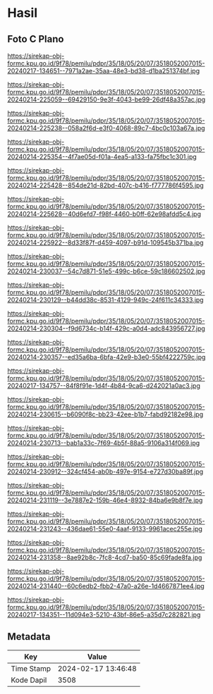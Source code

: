 # Hasil

## Foto C Plano

https://sirekap-obj-formc.kpu.go.id/9f78/pemilu/pdpr/35/18/05/20/07/3518052007015-20240217-134651--7971a2ae-35aa-48e3-bd38-d1ba251374bf.jpg

https://sirekap-obj-formc.kpu.go.id/9f78/pemilu/pdpr/35/18/05/20/07/3518052007015-20240214-225059--69429150-9e3f-4043-be99-26df48a357ac.jpg

https://sirekap-obj-formc.kpu.go.id/9f78/pemilu/pdpr/35/18/05/20/07/3518052007015-20240214-225238--058a2f6d-e3f0-4068-89c7-4bc0c103a67a.jpg

https://sirekap-obj-formc.kpu.go.id/9f78/pemilu/pdpr/35/18/05/20/07/3518052007015-20240214-225354--4f7ae05d-f01a-4ea5-a133-fa75fbc1c301.jpg

https://sirekap-obj-formc.kpu.go.id/9f78/pemilu/pdpr/35/18/05/20/07/3518052007015-20240214-225428--854de21d-82bd-407c-b416-f777786f4595.jpg

https://sirekap-obj-formc.kpu.go.id/9f78/pemilu/pdpr/35/18/05/20/07/3518052007015-20240214-225628--40d6efd7-f98f-4460-b0ff-62e98afdd5c4.jpg

https://sirekap-obj-formc.kpu.go.id/9f78/pemilu/pdpr/35/18/05/20/07/3518052007015-20240214-225922--8d33f87f-d459-4097-b91d-109545b371ba.jpg

https://sirekap-obj-formc.kpu.go.id/9f78/pemilu/pdpr/35/18/05/20/07/3518052007015-20240214-230037--54c7d871-51e5-499c-b6ce-59c186602502.jpg

https://sirekap-obj-formc.kpu.go.id/9f78/pemilu/pdpr/35/18/05/20/07/3518052007015-20240214-230129--b44dd38c-8531-4129-949c-24f611c34333.jpg

https://sirekap-obj-formc.kpu.go.id/9f78/pemilu/pdpr/35/18/05/20/07/3518052007015-20240214-230304--f9d6734c-b14f-429c-a0d4-adc843956727.jpg

https://sirekap-obj-formc.kpu.go.id/9f78/pemilu/pdpr/35/18/05/20/07/3518052007015-20240214-230357--ed35a6ba-6bfa-42e9-b3e0-55bf4222759c.jpg

https://sirekap-obj-formc.kpu.go.id/9f78/pemilu/pdpr/35/18/05/20/07/3518052007015-20240217-134757--84f8f91e-1d4f-4b84-9ca6-d242021a0ac3.jpg

https://sirekap-obj-formc.kpu.go.id/9f78/pemilu/pdpr/35/18/05/20/07/3518052007015-20240214-230615--b6090f8c-bb23-42ee-b1b7-fabd92182e98.jpg

https://sirekap-obj-formc.kpu.go.id/9f78/pemilu/pdpr/35/18/05/20/07/3518052007015-20240214-230713--bab1a33c-7f69-4b5f-88a5-9106a314f069.jpg

https://sirekap-obj-formc.kpu.go.id/9f78/pemilu/pdpr/35/18/05/20/07/3518052007015-20240214-230912--324cf454-ab0b-497e-9154-e727d30ba89f.jpg

https://sirekap-obj-formc.kpu.go.id/9f78/pemilu/pdpr/35/18/05/20/07/3518052007015-20240214-231119--3e7887e2-159b-46e4-8932-84ba6e9b8f7e.jpg

https://sirekap-obj-formc.kpu.go.id/9f78/pemilu/pdpr/35/18/05/20/07/3518052007015-20240214-231243--436dae61-55e0-4aaf-9133-9961acec255e.jpg

https://sirekap-obj-formc.kpu.go.id/9f78/pemilu/pdpr/35/18/05/20/07/3518052007015-20240214-231358--8ae92b8c-7fc8-4cd7-ba50-85c69fade8fa.jpg

https://sirekap-obj-formc.kpu.go.id/9f78/pemilu/pdpr/35/18/05/20/07/3518052007015-20240214-231440--60c6edb2-fbb2-47a0-a26e-1d4667871ee4.jpg

https://sirekap-obj-formc.kpu.go.id/9f78/pemilu/pdpr/35/18/05/20/07/3518052007015-20240217-134351--11d094e3-5210-43bf-86e5-a35d7c282821.jpg


## Metadata

| Key        | Value               |
| ---------- | ------------------- |
| Time Stamp | 2024-02-17 13:46:48 |
| Kode Dapil | 3508                |



